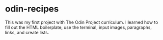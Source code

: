 # odin-recipes
This was my first project with The Odin Project curriculum. I learned how to fill out the HTML boilerplate, use the terminal, input images, paragraphs, links, and create lists.
